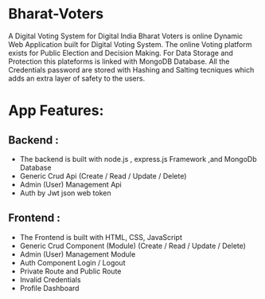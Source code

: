 # Bharat-Voters
 A Digital Voting System for Digital India
Bharat Voters is online Dynamic Web Application built for Digital Voting System.  The online Voting platform exists for Public Election and Decision Making.
For Data Storage and Protection this plateforms is linked with MongoDB Database. All the Credentials password are stored with Hashing and Salting tecniques which adds an extra layer of  safety to the users.

# App Features:
## Backend :
* The backend is built with node.js , express.js Framework ,and MongoDb Database
* Generic Crud Api (Create / Read / Update / Delete)
* Admin (User) Management Api
* Auth by Jwt json web token

## Frontend :
* The Frontend is built with HTML, CSS, JavaScript
* Generic Crud Component (Module) (Create / Read / Update / Delete)
* Admin (User) Management Module
* Auth Component Login / Logout
* Private Route and Public Route
* Invalid Credentials
* Profile Dashboard 
